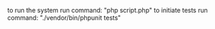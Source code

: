 to run the system run command: "php script.php"
to initiate tests run command: "./vendor/bin/phpunit tests"